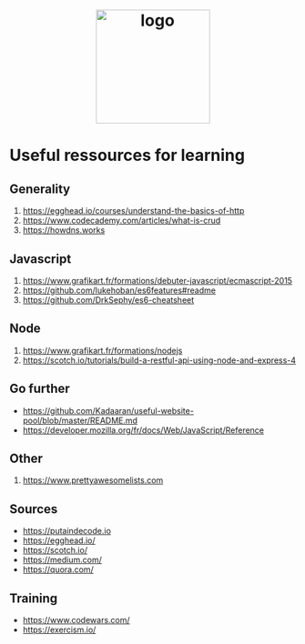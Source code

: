 <h1 align="center">
  <img src="https://bit.ly/2JI8ivt" alt="logo" width="200px">
  <br>
</h1>



# Useful ressources for learning

## Generality
1. https://egghead.io/courses/understand-the-basics-of-http
2. https://www.codecademy.com/articles/what-is-crud
3. https://howdns.works

## Javascript
1. https://www.grafikart.fr/formations/debuter-javascript/ecmascript-2015
2. https://github.com/lukehoban/es6features#readme
3. https://github.com/DrkSephy/es6-cheatsheet

## Node
1. https://www.grafikart.fr/formations/nodejs
2. https://scotch.io/tutorials/build-a-restful-api-using-node-and-express-4

## Go further
* https://github.com/Kadaaran/useful-website-pool/blob/master/README.md
* https://developer.mozilla.org/fr/docs/Web/JavaScript/Reference

## Other
1. https://www.prettyawesomelists.com

## Sources
* https://putaindecode.io
* https://egghead.io/
* https://scotch.io/
* https://medium.com/
* https://quora.com/

## Training
* https://www.codewars.com/
* https://exercism.io/
